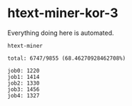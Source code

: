 # htext-miner-kor-3

Everything doing here is automated.

```
htext-miner

total: 6747/9855 (68.46270928462708%)

job0: 1220
job1: 1414
job2: 1330
job3: 1456
job4: 1327
```
